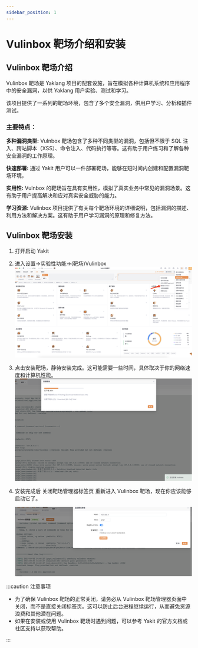 ```yaml
---
sidebar_position: 1
---
```


# Vulinbox 靶场介绍和安装

## Vulinbox 靶场介绍

Vulinbox 靶场是 Yaklang 项目的配套设施，旨在模拟各种计算机系统和应用程序中的安全漏洞，以供 Yaklang 用户实验、测试和学习。

该项目提供了一系列的靶场环境，包含了多个安全漏洞，供用户学习、分析和插件测试。

### **主要特点：**

**多种漏洞类型:** Vulnbox 靶场包含了多种不同类型的漏洞，包括但不限于 SQL 注入、跨站脚本（XSS）、命令注入、代码执行等等。这有助于用户练习和了解各种安全漏洞的工作原理。

**快速部署:** 通过 Yakit 用户可以一件部署靶场，能够在短时间内创建和配置漏洞靶场环境，

**实用性:** Vulnbox 的靶场旨在具有实用性，模拟了真实业务中常见的漏洞场景。这有助于用户提高解决和应对真实安全威胁的能力。

**学习资源:** Vulinbox 项目提供了有关每个靶场环境的详细说明，包括漏洞的描述、利用方法和解决方案。这有助于用户学习漏洞的原理和修复方法。

## Vulinbox 靶场安装

1. 打开启动 Yakit
2. 进入设置->实验性功能->(靶场)Vulinbox
   ![](../../static/img/yaklab/install-01.png)
3. 点击安装靶场，静待安装完成。这可能需要一些时间，具体取决于你的网络速度和计算机性能。
   ![](../../static/img/yaklab/install-02.png)
4. 安装完成后 关闭靶场管理器标签页 重新进入 Vulinbox 靶场，现在你应该能够启动它了。

   ![](../../static/img/yaklab/installl-03.png)

:::caution 注意事项

- 为了确保 Vulinbox 靶场的正常关闭，请务必从 Vulinbox 靶场管理器页面中关闭，而不是直接关闭标签页。这可以防止后台进程继续运行，从而避免资源浪费和其他潜在问题。
- 如果在安装或使用 Vulinbox 靶场时遇到问题，可以参考 Yakit 的官方文档或社区支持以获取帮助。

:::
